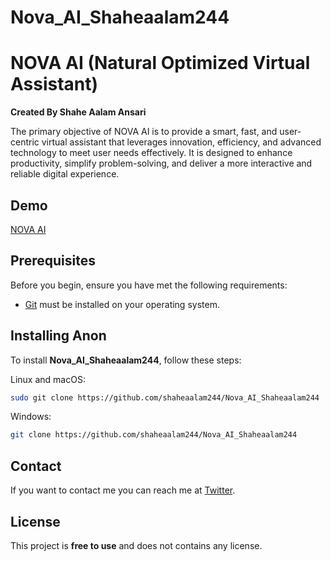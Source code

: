 # Nova_AI_Shaheaalam244


# NOVA AI (Natural Optimized Virtual Assistant)

**Created By Shahe Aalam Ansari**

The primary objective of NOVA AI is to provide a smart, fast, and user-centric virtual assistant that leverages innovation, efficiency, and advanced technology to meet user needs effectively. It is designed to enhance productivity, simplify problem-solving, and deliver a more interactive and reliable digital experience.


## Demo

[NOVA AI](nora-ai-shaheaalam244.netlify.app)

## Prerequisites

Before you begin, ensure you have met the following requirements:

* [Git](https://git-scm.com/downloads "Download Git") must be installed on your operating system.

## Installing Anon

To install **Nova_AI_Shaheaalam244**, follow these steps:

Linux and macOS:

```bash
sudo git clone https://github.com/shaheaalam244/Nova_AI_Shaheaalam244
```

Windows:

```bash
git clone https://github.com/shaheaalam244/Nova_AI_Shaheaalam244
```

## Contact

If you want to contact me you can reach me at [Twitter](https://x.com/shaheaalam244).

## License

This project is **free to use** and does not contains any license.
